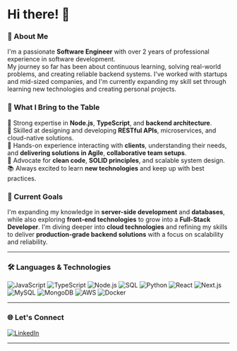 # Hi there! 👋

### 🌟 About Me
I'm a passionate **Software Engineer** with over 2 years of professional experience in software development.  
My journey so far has been about continuous learning, solving real-world problems, and creating reliable backend systems. I've worked with startups and mid-sized companies, and I'm currently expanding my skill set through learning new technologies and creating personal projects.  

### 💼 What I Bring to the Table
🚀 Strong expertise in **Node.js**, **TypeScript**, and **backend architecture**.  
🔧 Skilled at designing and developing **RESTful APIs**, microservices, and cloud-native solutions.  
🤝 Hands-on experience interacting with **clients**, understanding their needs, and **delivering solutions in Agile**, **collaborative team setups**.  
🧹 Advocate for **clean code**, **SOLID principles**, and scalable system design.  
📚 Always excited to learn **new technologies** and keep up with best practices.  


### 🎯 Current Goals
I'm expanding my knowledge in **server-side development** and **databases**, while also exploring **front-end technologies** to grow into a **Full-Stack Developer**.
I'm diving deeper into **cloud technologies** and refining my skills to deliver **production-grade backend solutions** with a focus on scalability and reliability.

---

### 🛠️ Languages & Technologies

![JavaScript](https://img.shields.io/badge/-JavaScript-F7DF1E?logo=javascript&logoColor=black&style=flat-square)
![TypeScript](https://img.shields.io/badge/-TypeScript-3178C6?logo=typescript&logoColor=white&style=flat-square)
![Node.js](https://img.shields.io/badge/-Node.js-339933?logo=node.js&logoColor=white&style=flat-square)
![SQL](https://img.shields.io/badge/-SQL-4479A1?logo=postgresql&logoColor=white&style=flat-square)
![Python](https://img.shields.io/badge/-Python-3776AB?logo=python&logoColor=white&style=flat-square)
![React](https://img.shields.io/badge/-React-61DAFB?logo=react&logoColor=black&style=flat-square)
![Next.js](https://img.shields.io/badge/-Next.js-000000?logo=next.js&logoColor=white&style=flat-square)
![MySQL](https://img.shields.io/badge/-MySQL-4479A1?logo=mysql&logoColor=white&style=flat-square)
![MongoDB](https://img.shields.io/badge/-MongoDB-47A248?logo=mongodb&logoColor=white&style=flat-square)
![AWS](https://img.shields.io/badge/-AWS-232F3E?logo=amazon-aws&logoColor=white&style=flat-square)
![Docker](https://img.shields.io/badge/-Docker-2496ED?logo=docker&logoColor=white&style=flat-square)

---

### 🌐 Let's Connect

[![LinkedIn](https://img.shields.io/badge/LinkedIn-Connect-blue?logo=linkedin&style=flat-square)](https://www.linkedin.com/in/sharmanidhi0406/)

---

